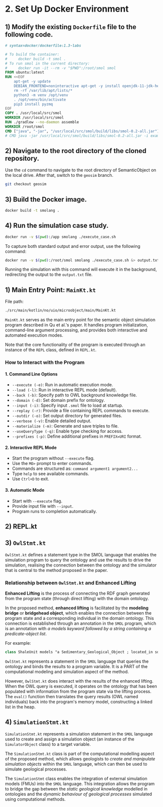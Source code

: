 # 2. Set Up Docker Environment

## 1) Modify the existing `Dockerfile` file to the following code.

```dockerfile
# syntax=docker/dockerfile:1.3-labs

# To build the container:
#     docker build -t smol .
# To run smol in the current directory:
#     docker run -it --rm -v "$PWD":/root/smol smol
FROM ubuntu:latest
RUN <<EOF
    apt-get -y update
    DEBIAN_FRONTEND=noninteractive apt-get -y install openjdk-11-jdk-headless python3 python3-pip python3-venv liblapack3
    rm -rf /var/lib/apt/lists/*
    python3 -m venv /opt/venv
    . /opt/venv/bin/activate
    pip3 install pyzmq
EOF
COPY . /usr/local/src/smol
WORKDIR /usr/local/src/smol
RUN ./gradlew --no-daemon assemble
WORKDIR /root/smol
CMD ["java", "-jar", "/usr/local/src/smol/build/libs/smol-0.2-all.jar"]
# CMD java -jar /usr/local/src/smol/build/libs/smol-0.2-all.jar -i examples/House/osphouseV2.smol -e -b examples/House/rooms.owl -p asset=https://github.com/Edkamb/SemanticObjects/Asset# -m
```

## 2) Navigate to the root directory of the cloned repository.

Use the `cd` command to navigate to the root directory of SemanticObject on the local drive. After that, switch to the `geosim` branch.

```bash
git checkout geosim
```

## 3) Build the Docker image.

```bash
docker build -t smolang .
```

## 4) Run the simulation case study.

```bash
docker run -v $(pwd):/app smolang ./execute_case.sh
```

To capture both standard output and error output, use the following command:

```bash
docker run -v $(pwd):/root/smol smolang ./execute_case.sh &> output.txt
```

Running the simulation with this command will execute it in the background, redirecting the output to the `output.txt` file.

## 1) Main Entry Point: `MainKt.kt`

File path:

```bash
./src/main/kotlin/no/uio/microobject/main/MainKt.kt
```

`MainKt.kt` serves as the main entry point for the semantic object simulation program described in Qu et al.'s paper. It handles program initialization, command-line argument processing, and provides both interactive and automated execution modes.

Note that the core functionality of the program is executed through an instance of the `REPL` class, defined in `REPL.kt`.

### How to Interact with the Program

#### 1. Command Line Options

- `--execute (-e)`: Run in automatic execution mode.
- `--load (-l)`: Run in interactive REPL mode (default).
- `--back (-b)`: Specify path to OWL background knowledge file.
- `--domain (-d)`: Set domain prefix for ontology.
- `--input (-i)`: Specify input `.smol` file to load at startup.
- `--replay (-r)`: Provide a file containing REPL commands to execute.
- `--outdir (-o)`: Set output directory for generated files.
- `--verbose (-v)`: Enable detailed output.
- `--materialize (-m)`: Generate and save triples to file.
- `--useQueryType (-q)`: Enable type checking for access.
- `--prefixes (-p)`: Define additional prefixes in `PREFIX=URI` format.

#### 2. Interactive REPL Mode

- Start the program without `--execute` flag.
- Use the `MO>` prompt to enter commands.
- Commands are structured as: `command argument1 argument2...`
- Type `help` to see available commands.
- Use `Ctrl+D` to exit.

#### 3. Automatic Mode

- Start with `--execute` flag.
- Provide input file with `--input`.
- Program runs to completion automatically.

## 2) REPL.kt



## 3) `OwlStmt.kt`

`OwlStmt.kt` defines a statement type in the SMOL language that enables the simulation program to query the ontology and use the results to drive the simulation, realising the connection between the ontology and the simulator that is central to the method proposed in the paper.

### Relationship between `OwlStmt.kt` and Enhanced Lifting

**Enhanced Lifting** is the process of connecting the RDF graph generated from the program state (through direct lifting) with the domain ontology.

In the proposed method, **enhanced lifting** is facilitated by the **modeling bridge** or **bridgehead object**, which enables the connection between the program state and a corresponding individual in the domain ontology. This connection is established through an annotation in the `SMOL` program, which is an annotation with *a models keyword followed by a string containing a predicate-object list*.

For example:

```kotlin
class ShaleUnit models "a Sedimentary_Geological_Object ; located_in some Organic_Matter ; composed_of some Shale ; has_temperature %temperature"
```

`OwlStmt.kt` represents a statement in the `SMOL` language that queries the ontology and binds the results to a program variable. It is a PART of the computational modeling and simulation aspect of the method.

However, `OwlStmt.kt` does interact with the results of the enhanced lifting. When the OWL query is executed, it operates on the ontology that has been populated with information from the program state via the lifting process. The `eval()` function then translates the query results (OWL named individuals) back into the program's memory model, constructing a linked list in the heap.

## 4) `SimulationStmt.kt`

`SimulationStmt.kt` represents a simulation statement in the `SMOL` language used to create and assign a simulation object (an instance of the `SimulatorObject` class) to a target variable.

The `SimulationStmt.kt` class is part of the computational modelling aspect of the proposed method, which allows geologists to *create and manipulate simulation objects* within the `SMOL` language, which can then be used to simulate geological processes.

The `SimulationStmt` class enables the integration of external simulation models (FMUs) into the `SMOL` language. This integration allows the program to bridge the gap between the *static geological knowledge* modelled in ontologies and the *dynamic behaviour of geological processes* simulated using computational methods.